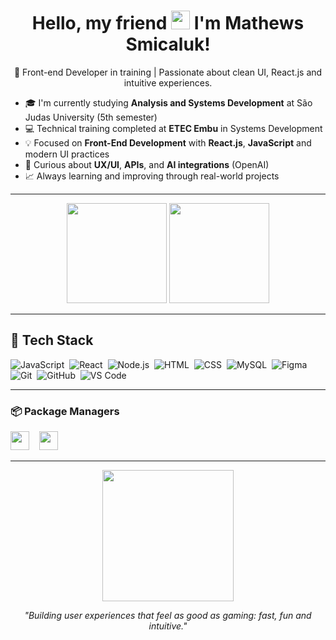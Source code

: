 <!---=============================== 👋 Apresentação ===============================--->
<h1 align="center"> Hello, my friend <img src="https://raw.githubusercontent.com/kaueMarques/kaueMarques/master/hi.gif" width="30px"> I'm Mathews Smicaluk!</h1>

<p align="center">🚀 Front-end Developer in training | Passionate about clean UI, React.js and intuitive experiences.</p>

<!---=============================== 🙋 Sobre mim ===============================--->
- 🎓 I'm currently studying **Analysis and Systems Development** at São Judas University (5th semester)
- 💻 Technical training completed at **ETEC Embu** in Systems Development
- 💡 Focused on **Front-End Development** with **React.js**, **JavaScript** and modern UI practices
- 🧠 Curious about **UX/UI**, **APIs**, and **AI integrations** (OpenAI)
- 📈 Always learning and improving through real-world projects

---

<!---=============================== 📊 GitHub Stats ===============================--->
<div align="center">
  <img height="160em" src="https://github-readme-stats.vercel.app/api?username=MathewsSmicaluk&show_icons=true&theme=github_dark" />
  <img height="160em" src="https://github-readme-stats.vercel.app/api/top-langs/?username=MathewsSmicaluk&layout=compact&theme=github_dark" />
</div>

---

<!---=============================== 🛠️ Tech Stack ===============================--->
<h2>🚀 Tech Stack</h2>

![JavaScript](https://img.shields.io/badge/-JavaScript-05122A?style=flat&logo=javascript)&nbsp;
![React](https://img.shields.io/badge/-React-05122A?style=flat&logo=react)&nbsp;
![Node.js](https://img.shields.io/badge/-Node.js-05122A?style=flat&logo=node.js)&nbsp;
![HTML](https://img.shields.io/badge/-HTML5-05122A?style=flat&logo=html5)&nbsp;
![CSS](https://img.shields.io/badge/-CSS3-05122A?style=flat&logo=css3)&nbsp;
![MySQL](https://img.shields.io/badge/-MySQL-05122A?style=flat&logo=mysql)&nbsp;
![Figma](https://img.shields.io/badge/-Figma-05122A?style=flat&logo=figma)&nbsp;
![Git](https://img.shields.io/badge/-Git-05122A?style=flat&logo=git)&nbsp;
![GitHub](https://img.shields.io/badge/-GitHub-05122A?style=flat&logo=github)&nbsp;
![VS Code](https://img.shields.io/badge/-VS%20Code-05122A?style=flat&logo=visualstudiocode&logoColor=007ACC)&nbsp;

---

<!---=============================== 📦 Package Managers ===============================--->
<h3>📦 Package Managers</h3>

<img src="https://github.com/get-icon/geticon/raw/master/icons/npm.svg" width="30px"> &nbsp;&nbsp; 
<img src="https://github.com/get-icon/geticon/raw/master/icons/yarn.svg" width="30px">

---

<!---=============================== 🎮 Personal Touch ===============================--->
<div align="center">
  <img src="https://c.tenor.com/7h-8OYbg-MUAAAAC/ps4-games.gif" width="210px" height="210px" />
  <p><i>"Building user experiences that feel as good as gaming: fast, fun and intuitive."</i></p>
</div>
